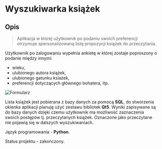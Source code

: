 # Wyszukiwarka książek 

## Opis
> Aplikacja w której użytkownik po podaniu swoich preferencji otrzymuje spersonalizowaną listę propozycji książek do przeczytania.

Użytkownik po zalogowaniu wypełnia ankietę w której zostaje poproszony o podanie między innymi:
* wieku,
* ulubionego autora książek,
* ulubionego gatunku ksiażek,
* preferencji dotyczących głównego bohatera, 
itp.

![Formularz](https://github.com/MagdalenaZimoch/Projekt-python/blob/master/Pliki%20projektu/yb1.PNG "Formularz")

Lista książek jest pobierana z bazy danych za pomocą **SQL**, do stworzenia okienka aplikacji planuję użyć zestawu bibliotek **Qt5**. Wyniki zapisywane są do bazy danych dzięki czemu użytkownik ma możliwość zaznaczenia swoich postępów tj. przeczytanych książek. Oznaczone jako przeczytane nie pojawią się w dalszych wyszukiwaniach. 

Język programowania - **Python**.

Status projektu - zakończony.
